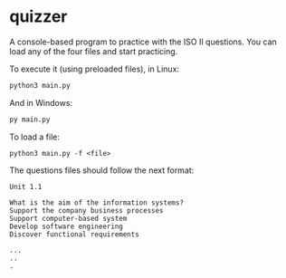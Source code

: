# quizzer
A console-based program to practice with the ISO II questions. You can load any of the four files and start practicing. 

To execute it (using preloaded files), in Linux:

```bash
python3 main.py
```

And in Windows:

```bash
py main.py
```

To load a file:

```
python3 main.py -f <file>
```

The questions files should follow the next format:

```
Unit 1.1

What is the aim of the information systems?
Support the company business processes
Support computer-based system
Develop software engineering
Discover functional requirements

...
..
.
```
